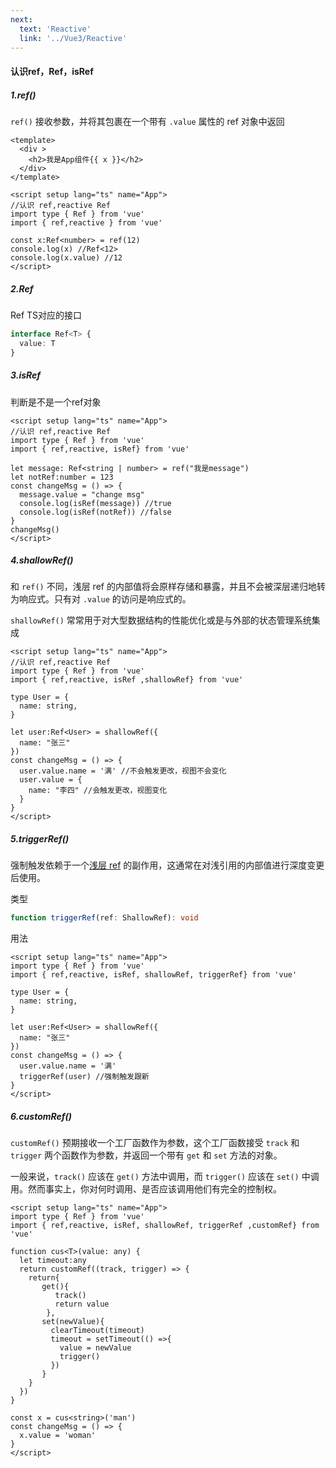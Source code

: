 ```yaml
---
next:
  text: 'Reactive'
  link: '../Vue3/Reactive'
---
```

#### 认识ref，Ref，isRef

##### 1.ref()

`ref()` 接收参数，并将其包裹在一个带有 `.value` 属性的 ref 对象中返回

```vue
<template>
  <div >
    <h2>我是App组件{{ x }}</h2>
  </div>
</template>

<script setup lang="ts" name="App">
//认识 ref,reactive Ref
import type { Ref } from 'vue'
import { ref,reactive } from 'vue' 

const x:Ref<number> = ref(12)
console.log(x) //Ref<12>
console.log(x.value) //12
</script>
```

##### 2.Ref

Ref TS对应的接口

```ts
interface Ref<T> {
  value: T
}
```

##### 3.isRef

判断是不是一个ref对象

```vue
<script setup lang="ts" name="App">
//认识 ref,reactive Ref
import type { Ref } from 'vue'
import { ref,reactive, isRef} from 'vue' 

let message: Ref<string | number> = ref("我是message")
let notRef:number = 123
const changeMsg = () => {
  message.value = "change msg"
  console.log(isRef(message)) //true
  console.log(isRef(notRef)) //false
}
changeMsg()
</script>
```

##### 4.shallowRef()

和 `ref()` 不同，浅层 ref 的内部值将会原样存储和暴露，并且不会被深层递归地转为响应式。只有对 `.value` 的访问是响应式的。

`shallowRef()` 常常用于对大型数据结构的性能优化或是与外部的状态管理系统集成

```vue
<script setup lang="ts" name="App">
//认识 ref,reactive Ref
import type { Ref } from 'vue'
import { ref,reactive, isRef ,shallowRef} from 'vue' 

type User = {
  name: string,
}

let user:Ref<User> = shallowRef({
  name: "张三"
})
const changeMsg = () => {
  user.value.name = '满' //不会触发更改，视图不会变化
  user.value = {
    name: "李四" //会触发更改，视图变化 
  }
}
</script>
```

##### 5.triggerRef()

强制触发依赖于一个[浅层 ref](https://cn.vuejs.org/api/reactivity-advanced.html#shallowref) 的副作用，这通常在对浅引用的内部值进行深度变更后使用。

类型

```ts
function triggerRef(ref: ShallowRef): void
```

用法

```vue
<script setup lang="ts" name="App">
import type { Ref } from 'vue'
import { ref,reactive, isRef, shallowRef, triggerRef} from 'vue' 

type User = {
  name: string,
}

let user:Ref<User> = shallowRef({
  name: "张三"
})
const changeMsg = () => {
  user.value.name = '满'
  triggerRef(user) //强制触发跟新
}
</script>
```

##### 6.customRef()

`customRef()` 预期接收一个工厂函数作为参数，这个工厂函数接受 `track` 和 `trigger` 两个函数作为参数，并返回一个带有 `get` 和 `set` 方法的对象。

一般来说，`track()` 应该在 `get()` 方法中调用，而 `trigger()` 应该在 `set()` 中调用。然而事实上，你对何时调用、是否应该调用他们有完全的控制权。

```vue
<script setup lang="ts" name="App">
import type { Ref } from 'vue'
import { ref,reactive, isRef, shallowRef, triggerRef ,customRef} from 'vue' 

function cus<T>(value: any) {
  let timeout:any
  return customRef((track, trigger) => {
    return{
       get(){
          track()
          return value
        },
       set(newValue){
         clearTimeout(timeout)
         timeout = setTimeout(() =>{
           value = newValue
           trigger()
         })
       }
    }
  })
}

const x = cus<string>('man')
const changeMsg = () => {
  x.value = 'woman'
}
</script>
```

